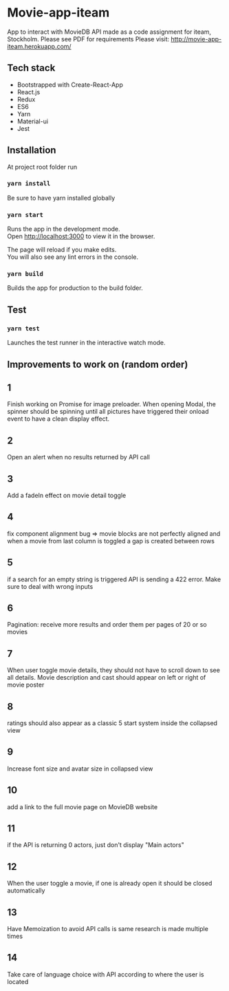 # Movie-app-iteam

App to interact with MovieDB API made as a code assignment for iteam, Stockholm.
Please see PDF for requirements
Please visit: http://movie-app-iteam.herokuapp.com/

## Tech stack

* Bootstrapped with Create-React-App
* React.js
* Redux
* ES6
* Yarn
* Material-ui
* Jest

## Installation

At project root folder run

### `yarn install`

Be sure to have yarn installed globally

### `yarn start`

Runs the app in the development mode.<br>
Open [http://localhost:3000](http://localhost:3000) to view it in the browser.

The page will reload if you make edits.<br>
You will also see any lint errors in the console.

### `yarn build`

Builds the app for production to the build folder.


## Test

### `yarn test`

Launches the test runner in the interactive watch mode.<br>

## Improvements to work on (random order)

## 1
Finish working on Promise for image preloader. When opening Modal, the spinner should be spinning until all pictures have triggered their onload event to have a clean display effect.

## 2
Open an alert when no results returned by API call

## 3
Add a fadeIn effect on movie detail toggle

## 4
fix component alignment bug => movie blocks are not perfectly aligned and when a movie from last column is toggled a gap is created between rows

## 5
if a search for an empty string is triggered API is sending a 422 error. Make sure to deal with wrong inputs

## 6
Pagination: receive more results and order them per pages of 20 or so movies

## 7
When user toggle movie details, they should not have to scroll down to see all details. Movie description and cast should appear on left or right of movie poster

## 8
ratings should also appear as a classic 5 start system inside the collapsed view

## 9
Increase font size and avatar size in collapsed view

## 10
add a link to the full movie page on MovieDB website

## 11
if the API is returning 0 actors, just don't display "Main actors"

## 12
When the user toggle a movie, if one is already open it should be closed automatically

## 13
Have Memoization to avoid API calls is same research is made multiple times

## 14
Take care of language choice with API according to where the user is located
